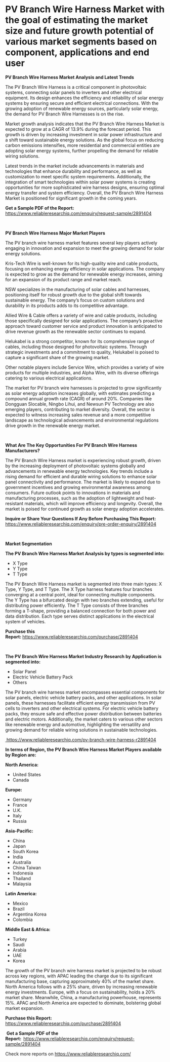 <p><h1>PV Branch Wire Harness Market with the goal of estimating the market size and future growth potential of various market segments based on component, applications and end user</h1></p><p><strong>PV Branch Wire Harness Market Analysis and Latest Trends</strong></p>
<p><p>The PV Branch Wire Harness is a critical component in photovoltaic systems, connecting solar panels to inverters and other electrical equipment. Its design enhances the efficiency and reliability of solar energy systems by ensuring secure and efficient electrical connections. With the growing adoption of renewable energy sources, particularly solar energy, the demand for PV Branch Wire Harnesses is on the rise.</p><p>Market growth analysis indicates that the PV Branch Wire Harness Market is expected to grow at a CAGR of 13.9% during the forecast period. This growth is driven by increasing investment in solar power infrastructure and a shift toward sustainable energy solutions. As the global focus on reducing carbon emissions intensifies, more residential and commercial entities are adopting solar energy systems, further propelling the demand for reliable wiring solutions.</p><p>Latest trends in the market include advancements in materials and technologies that enhance durability and performance, as well as customization to meet specific system requirements. Additionally, the integration of smart technologies within solar power systems is creating opportunities for more sophisticated wire harness designs, ensuring optimal energy transfer and system efficiency. Overall, the PV Branch Wire Harness Market is positioned for significant growth in the coming years.</p></p>
<p><strong>Get a Sample PDF of the Report:&nbsp;</strong> <a href="https://www.reliableresearchiq.com/enquiry/request-sample/2891404?utm_campaign=3080&utm_medium=2&utm_source=Github&utm_content=ia&utm_term=14032025&utm_id=pv-branch-wire-harness">https://www.reliableresearchiq.com/enquiry/request-sample/2891404</a></p>
<p>&nbsp;</p>
<p><strong>PV Branch Wire Harness Major Market Players</strong></p>
<p><p>The PV branch wire harness market features several key players actively engaging in innovation and expansion to meet the growing demand for solar energy solutions. </p><p>Kris-Tech Wire is well-known for its high-quality wire and cable products, focusing on enhancing energy efficiency in solar applications. The company is expected to grow as the demand for renewable energy increases, aiming for an expansion of its product range and market reach.</p><p>NSW specializes in the manufacturing of solar cables and harnesses, positioning itself for robust growth due to the global shift towards sustainable energy. The company’s focus on custom solutions and durability in its products adds to its competitive advantage.</p><p>Allied Wire & Cable offers a variety of wire and cable products, including those specifically designed for solar applications. The company’s proactive approach toward customer service and product innovation is anticipated to drive revenue growth as the renewable sector continues to expand.</p><p>Helukabel is a strong competitor, known for its comprehensive range of cables, including those designed for photovoltaic systems. Through strategic investments and a commitment to quality, Helukabel is poised to capture a significant share of the growing market.</p><p>Other notable players include Service Wire, which provides a variety of wire products for multiple industries, and Alpha Wire, with its diverse offerings catering to various electrical applications.</p><p>The market for PV branch wire harnesses is projected to grow significantly as solar energy adoption increases globally, with estimates predicting a compound annual growth rate (CAGR) of around 20%. Companies like Dongguan Slocable, Ningbo Lihui, and Newsun PV Technology are also emerging players, contributing to market diversity. Overall, the sector is expected to witness increasing sales revenue and a more competitive landscape as technological advancements and environmental regulations drive growth in the renewable energy market.</p></p>
<p>&nbsp;</p>
<p><strong>What Are The Key Opportunities For PV Branch Wire Harness Manufacturers?</strong></p>
<p><p>The PV Branch Wire Harness market is experiencing robust growth, driven by the increasing deployment of photovoltaic systems globally and advancements in renewable energy technologies. Key trends include a rising demand for efficient and durable wiring solutions to enhance solar panel connectivity and performance. The market is likely to expand due to government incentives and growing environmental awareness among consumers. Future outlook points to innovations in materials and manufacturing processes, such as the adoption of lightweight and heat-resistant materials, which will improve efficiency and longevity. Overall, the market is poised for continued growth as solar energy adoption accelerates.</p></p>
<p><strong>Inquire or Share Your Questions If Any Before Purchasing This Report:</strong> <a href="https://www.reliableresearchiq.com/enquiry/pre-order-enquiry/2891404?utm_campaign=3080&utm_medium=2&utm_source=Github&utm_content=ia&utm_term=14032025&utm_id=pv-branch-wire-harness">https://www.reliableresearchiq.com/enquiry/pre-order-enquiry/2891404</a></p>
<p>&nbsp;</p>
<p><strong>Market Segmentation</strong></p>
<p><strong>The PV Branch Wire Harness Market Analysis by types is segmented into:</strong></p>
<p><ul><li> X Type</li><li>Y Type</li><li>T Type </li></ul></p>
<p><p>The PV Branch Wire Harness market is segmented into three main types: X Type, Y Type, and T Type. The X Type harness features four branches converging at a central point, ideal for connecting multiple components. The Y Type has a bifurcated design with two branches extending, useful for distributing power efficiently. The T Type consists of three branches forming a T-shape, providing a balanced connection for both power and data distribution. Each type serves distinct applications in the electrical system of vehicles.</p></p>
<p><strong>Purchase this Report:&nbsp;</strong><a href="https://www.reliableresearchiq.com/purchase/2891404?utm_campaign=3080&utm_medium=2&utm_source=Github&utm_content=ia&utm_term=14032025&utm_id=pv-branch-wire-harness">https://www.reliableresearchiq.com/purchase/2891404</a></p>
<p>&nbsp;</p>
<p><strong>The PV Branch Wire Harness Market Industry Research by Application is segmented into:</strong></p>
<p><ul><li> Solar Panel</li><li>Electric Vehicle Battery Pack</li><li>Others </li></ul></p>
<p><p>The PV branch wire harness market encompasses essential components for solar panels, electric vehicle battery packs, and other applications. In solar panels, these harnesses facilitate efficient energy transmission from PV cells to inverters and other electrical systems. For electric vehicle battery packs, they ensure safe and effective power distribution between batteries and electric motors. Additionally, the market caters to various other sectors like renewable energy and automotive, highlighting the versatility and growing demand for reliable wiring solutions in sustainable technologies.</p></p>
<p><a href="https://www.reliableresearchiq.com/pv-branch-wire-harness-r2891404?utm_campaign=3080&utm_medium=2&utm_source=Github&utm_content=ia&utm_term=14032025&utm_id=pv-branch-wire-harness">&nbsp;https://www.reliableresearchiq.com/pv-branch-wire-harness-r2891404</a></p>
<p><strong>In terms of Region, the PV Branch Wire Harness Market Players available by Region are:</strong></p>
<p>
    <p> <strong> North America: </strong>
        <ul>
            <li>United States</li>
            <li>Canada</li>
        </ul>
        </p> 
    <p> <strong> Europe: </strong>
        <ul>
            <li>Germany</li>
            <li>France</li>
            <li>U.K.</li>
            <li>Italy</li>
            <li>Russia</li>
        </ul>
        </p> 
    <p> <strong> Asia-Pacific: </strong>
        <ul>
            <li>China</li>
            <li>Japan</li>
            <li>South Korea</li>
            <li>India</li>
            <li>Australia</li>
            <li>China Taiwan</li>
            <li>Indonesia</li>
            <li>Thailand</li>
            <li>Malaysia</li>
        </ul>
        </p> 
    <p> <strong> Latin America: </strong>
        <ul>
            <li>Mexico</li>
            <li>Brazil</li>
            <li>Argentina Korea</li>
            <li>Colombia</li>
        </ul>
        </p> 
    <p> <strong> Middle East & Africa: </strong>
        <ul>
            <li>Turkey</li>
            <li>Saudi</li>
            <li>Arabia</li>
            <li>UAE</li>
            <li>Korea</li>
        </ul>
    </p>
    </p>
<p><p>The growth of the PV branch wire harness market is projected to be robust across key regions, with APAC leading the charge due to its significant manufacturing base, capturing approximately 40% of the market share. North America follows with a 25% share, driven by increasing renewable energy investments. Europe, with a focus on sustainability, holds a 20% market share. Meanwhile, China, a manufacturing powerhouse, represents 15%. APAC and North America are expected to dominate, bolstering global market expansion.</p></p>
<p><strong>Purchase this Report: </strong><a href="https://www.reliableresearchiq.com/purchase/2891404?utm_campaign=3080&utm_medium=2&utm_source=Github&utm_content=ia&utm_term=14032025&utm_id=pv-branch-wire-harness">https://www.reliableresearchiq.com/purchase/2891404</a></p>
<p>&nbsp;<strong>Get a Sample PDF of the Report:&nbsp;&nbsp;</strong><a href="https://www.reliableresearchiq.com/enquiry/request-sample/2891404?utm_campaign=3080&utm_medium=2&utm_source=Github&utm_content=ia&utm_term=14032025&utm_id=pv-branch-wire-harness">https://www.reliableresearchiq.com/enquiry/request-sample/2891404</a></p>
<p><strong></strong></p>
<p>Check more reports on <a href="https://www.reliableresearchiq.com/?utm_campaign=3080&utm_medium=2&utm_source=Github&utm_content=ia&utm_term=14032025&utm_id=pv-branch-wire-harness">https://www.reliableresearchiq.com/</a></p>